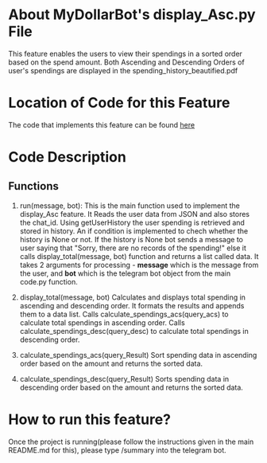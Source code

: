# About MyDollarBot's display_Asc.py File
This feature enables the users to view their spendings in a sorted order based on the spend amount.
Both Ascending and Descending Orders of user's spendings are displayed in the 
spending_history_beautified.pdf

# Location of Code for this Feature
The code that implements this feature can be found [here](https://github.com/21Tulasi/MyDollarBot-newPhase/blob/main/code/display_Asc.py)

# Code Description
## Functions

1. run(message, bot):
   This is the main function used to implement the display_Asc feature. It Reads the user data from
   JSON and also stores the chat_id. Using getUserHistory the user spending is retrieved and stored in history.
   An if condition is implemented to chech whether the history is None or not. If the history is None bot sends a
   message to user saying that "Sorry, there are no records of the spending!" else it calls display_total(message, bot) function and returns a list called data.
   It takes 2 arguments for processing - **message** which is the message from the user, and **bot** which is the telegram bot object from the main code.py function.

2. display_total(message, bot)
   Calculates and displays total spending in ascending and descending order. It formats the results and appends them to a data list.
   Calls calculate_spendings_acs(query_acs) to calculate total spendings in ascending order.
   Calls calculate_spendings_desc(query_desc) to calculate total spendings in descending order.

3. calculate_spendings_acs(query_Result)
   Sort spending data in ascending order based on the amount and returns the sorted data.

4. calculate_spendings_desc(query_Result)
   Sorts spending data in descending order based on the amount and returns the sorted data.

# How to run this feature?
Once the project is running(please follow the instructions given in the main README.md for this), please type /summary into the telegram bot.
